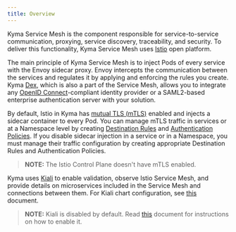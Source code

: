 ```yaml
---
title: Overview
---
```


Kyma Service Mesh is the component responsible for service-to-service communication, proxying, service discovery, traceability, and security. 
To deliver this functionality, Kyma Service Mesh uses [Istio](https://istio.io/docs/concepts/what-is-istio/) open platform. 

The main principle of Kyma Service Mesh is to inject Pods of every service with the Envoy sidecar proxy. Envoy intercepts the communication between the services and regulates it by applying and enforcing the rules you create. 
Kyma [Dex](https://github.com/dexidp/dex), which is also a part of the Service Mesh, allows you to integrate any [OpenID Connect](https://openid.net/connect/)-compliant identity provider or a SAML2-based enterprise authentication server with your solution.

By default, Istio in Kyma has [mutual TLS (mTLS)](https://istio.io/docs/concepts/security/#mutual-tls-authentication) enabled and injects a sidecar container to every Pod. You can manage mTLS traffic in services or at a Namespace level by creating [Destination Rules](https://istio.io/docs/reference/config/networking/destination-rule/) and [Authentication Policies](https://istio.io/docs/tasks/security/authentication/authn-policy/). If you disable sidecar injection in a service or in a Namespace, you must manage their traffic configuration by creating appropriate Destination Rules and Authentication Policies.

>**NOTE:** The Istio Control Plane doesn't have mTLS enabled.


Kyma uses [Kiali](https://www.kiali.io) to enable validation, observe Istio Service Mesh, and provide details on microservices included in the Service Mesh and connections between them. For Kiali chart configuration, see [this](#configuration-kiali-chart) document.

>**NOTE:** Kiali is disabled by default. Read [this](/root/kyma/#configuration-custom-component-installation) document for instructions on how to enable it.